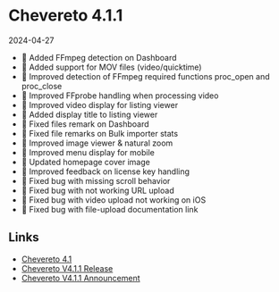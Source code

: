# Chevereto 4.1.1

2024-04-27

- 🎥 Added FFmpeg detection on Dashboard
- 🎥 Added support for MOV files (video/quicktime)
- 🎥 Improved detection of FFmpeg required functions proc_open and proc_close
- 🎥 Improved FFprobe handling when processing video
- 🎥 Improved video display for listing viewer
- 💅 Added display title to listing viewer
- 💅 Fixed files remark on Dashboard
- 💅 Fixed file remarks on Bulk importer stats
- 💅 Improved image viewer & natural zoom
- 💅 Improved menu display for mobile
- 💅 Updated homepage cover image
- 🔑 Improved feedback on license key handling
- 🐞 Fixed bug with missing scroll behavior
- 🐞 Fixed bug with not working URL upload
- 🐞 Fixed bug with video upload not working on iOS
- 🐞 Fixed bug with file-upload documentation link

## Links

- [Chevereto 4.1](https://rodolfoberrios.com/2024/04/20/chevereto-4-1/)
- [Chevereto V4.1.1 Release](https://chevereto.com/community/threads/chevereto-v4-1-0.15389/)
- [Chevereto V4.1.1 Announcement](https://chevereto.com/community/threads/chevereto-v4-1-1-announcement.15405/)
